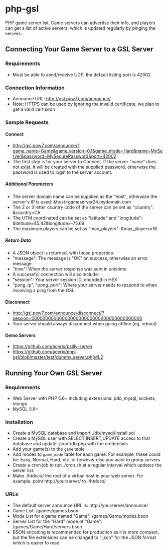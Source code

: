 # php-gsl
PHP game server list.  Game servers can advertise their info, and players can get a list of active servers, which is updated regularly by pinging the servers.


## Connecting Your Game Server to a GSL Server

### Requirements
* Must be able to send/receive UDP, the default listing port is 42002

### Connection Information
* Announce URL: http://gsl.pow7.com/announce/
* Note: HTTPS can be used by ignoring the invalid certificate, we plan to get a valid cert soon

### Sample Requests

#### Connect
* http://gsl.pow7.com/announce/?game_name=Game&game_version=0.1&game_mode=Hard&name=MyServer&password=My$ecurePassword&port=42002
* The first step is for your server to Connect. If the server "name" does not exist, it will be created with the supplied password, otherwise the password is used to login to the server account.

##### Additional Parameters
* The server domain name can be supplied as the "host", otherwise the server's IP is used: &host=gameserver24.mydomain.com
* The 2 or 3 letter country code of the server can be set as "country": &country=CA
* The UTM coordinated can be set as "latitude" and "longitude": &latitude=45.42&longitude=-75.69
* The maximum players can be set as "max_players": &max_players=16

##### Return Data
* A JSON object is returned, with these properties:
* "message": The message is "OK" on success, otherwise an error message
* "time": When the server response was sent in unixtime
* A successful connection will also include:
* "session": Your server session ID, encoded in HEX
* "pong_ip", "pong_port": Where your server needs to respond to when receiving a ping from the GSL

#### Disconnect
* http://gsl.pow7.com/announce/disconnect/?session=0000000000000000000000000000000000000000
* Your server should always disconnect when going offline (eg. reboot)

#### Demo Servers
* https://github.com/acerix/psilly-server
* https://github.com/acerix/php-gsl/blob/master/test/dummy_server.php#L2


## Running Your Own GSL Server

### Requirements
* Web Server with PHP 5.6+ including extensions: pdo_mysql, sockets, mongo
* MySQL 5.6+

### Installation
* Create a MySQL database and import ./db/mysql/install.sql
* Create a MySQL user with SELECT,INSERT,UPDATE access to that database and update ./conf/db.php with the credentials
* Add your game(s) to the `game` table
* Add modes to `game_mode` table for each game. For example, these could be: Easy, Normal, Hard, etc. or however else you want to group servers
* Create a cron job to run ./cron.sh at a regular interval which updates the server list.
* Make ./htdocs/ the root of a virtual host in your web server. For example, point http://yourserver/ to ./htdocs/

### URLs
* The default server announce URL is: http://yourserver/announce/
* Game List: /games/games.bson
* Mode List for a game named "Game": /games/Game/modes.bson
* Server List for the "Hard" mode of "Game": /games/Game/Hard/servers.bson
* BSON encoding is recommended for production as it is more compact, but the file extensions can be changed to ".json" for the JSON format which is easier to read
